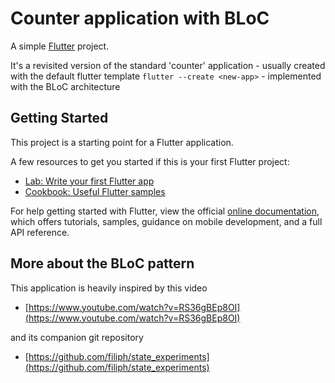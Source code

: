 # Counter application with BLoC 

A simple [Flutter](https://flutter.io) project.

It's a revisited version of the standard 
'counter' application - usually created with the default flutter template 
`flutter --create <new-app>` - implemented with the BLoC architecture

## Getting Started

This project is a starting point for a Flutter application.

A few resources to get you started if this is your first Flutter project:

- [Lab: Write your first Flutter app](https://flutter.io/docs/get-started/codelab)
- [Cookbook: Useful Flutter samples](https://flutter.io/docs/cookbook)

For help getting started with Flutter, view the official 
[online documentation](https://flutter.io/docs), which offers tutorials, 
samples, guidance on mobile development, and a full API reference.

## More about the BLoC pattern
This application is heavily inspired by this video
- [https://www.youtube.com/watch?v=RS36gBEp8OI](https://www.youtube.com/watch?v=RS36gBEp8OI)

and its companion git repository 
- [https://github.com/filiph/state_experiments](https://github.com/filiph/state_experiments)

